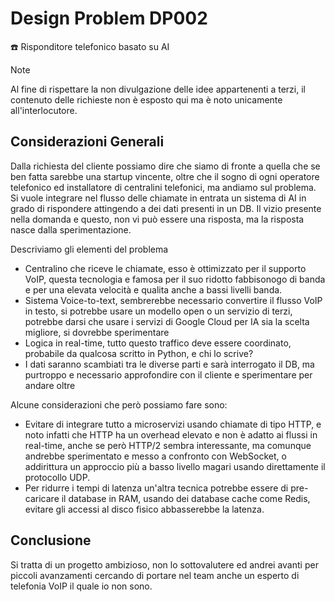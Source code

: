 # Design Problem DP002

☎️ Risponditore telefonico basato su AI

> [!Note]
> Al fine di rispettare la non divulgazione delle idee appartenenti a terzi, il contenuto delle richieste non è esposto qui ma è noto unicamente all'interlocutore.

## Considerazioni Generali

Dalla richiesta del cliente possiamo dire che siamo di fronte a quella che se ben fatta sarebbe una startup vincente, oltre che il sogno di ogni operatore telefonico ed installatore di centralini telefonici, ma andiamo sul problema.
Si vuole integrare nel flusso delle chiamate in entrata un sistema di AI in grado di rispondere attingendo a dei dati presenti in un DB.
Il vizio presente nella domanda e questo, non vi può essere una risposta, ma la risposta nasce dalla sperimentazione.

Descriviamo gli elementi del problema

- Centralino che riceve le chiamate, esso è ottimizzato per il supporto VoIP, questa tecnologia e famosa per il suo ridotto fabbisonogo di banda e per una elevata velocità e qualita anche a bassi livelli banda.
- Sistema Voice-to-text, sembrerebbe necessario convertire il flusso VoIP in testo, si potrebbe usare un modello open o un servizio di terzi, potrebbe darsi che usare i servizi di Google Cloud per IA sia la scelta migliore, si dovrebbe sperimentare
- Logica in real-time, tutto questo traffico deve essere coordinato, probabile da qualcosa scritto in Python, e chi lo scrive?  
- I dati saranno scambiati tra le diverse parti e sarà interrogato il DB, ma purtroppo e necessario approfondire con il cliente e sperimentare per andare oltre

Alcune considerazioni che però possiamo fare sono:

- Evitare di integrare tutto a microservizi usando chiamate di tipo HTTP, e noto infatti che HTTP ha un overhead elevato e non è adatto ai flussi in real-time, anche se però HTTP/2 sembra interessante, ma comunque andrebbe sperimentato e messo a confronto con WebSocket, o addirittura un approccio più a basso livello magari usando direttamente il protocollo UDP.
- Per ridurre i tempi di latenza un'altra tecnica potrebbe essere di pre-caricare il database in RAM, usando dei database cache come Redis, evitare gli accessi al disco fisico abbasserebbe la latenza.

## Conclusione

Si tratta di un progetto ambizioso, non lo sottovalutere ed andrei avanti per piccoli avanzamenti cercando di portare nel team anche un esperto di telefonia VoIP il quale io non sono.
